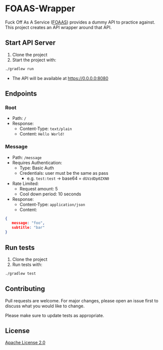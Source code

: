 # FOAAS-Wrapper

Fuck Off As A Service ([FOAAS](https://www.foaas.com)) provides a dummy API to practice against. This project creates an API wrapper around that API.

## Start API Server

1. Clone the project
2. Start the project with:
 ```bash
./gradlew run
```
   - The API will be available at https://0.0.0.0:8080

## Endpoints

### Root

- Path: `/`
- Response: 
    - Content-Type: `text/plain`
    - Content: `Hello World!`

### Message
- Path: `/message`
- Requires Authentication:
    - Type: Basic Auth
    - Credentials: user must be the same as pass
      - e.g. `test:test` -> base64 = `dGVzdDp0ZXN0`
- Rate Limited:
    - Request amount: 5
    - Cool down period: 10 seconds
- Response:
    - Content-Type: `application/json`
    - Content: 
```json
{
   message: "foo",
   subtitle: "bar"
}
```
## Run tests
1. Clone the project
2. Run tests with:
 ```bash
./gradlew test
```

## Contributing
Pull requests are welcome. For major changes, please open an issue first to discuss what you would like to change.

Please make sure to update tests as appropriate.

## License
[Apache License 2.0](https://choosealicense.com/licenses/apache-2.0/)
